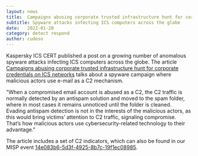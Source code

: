 ```yaml
---
layout: news
title:  Campaigns abusing corporate trusted infrastructure hunt for corporate credentials on ICS networks 
subtitle: Spyware attacks infecting ICS computers across the globe
date:   2022-01-20
category: detect respond
author: cudeso
---
```

Kaspersky ICS CERT published a post on a growing number of anomalous spyware attacks infecting ICS computers across the globe. The article [Campaigns abusing corporate trusted infrastructure hunt for corporate credentials on ICS networks](https://ics-cert.kaspersky.com/publications/reports/2022/01/19/campaigns-abusing-corporate-trusted-infrastructure-hunt-for-corporate-credentials-on-ics-networks/) talks 
about a spyware campaign where malicious actors use e-mail as a C2 mechanism.

"When a compromised email account is abused as a C2, the C2 traffic is normally detected by an antispam solution and moved to the spam folder, where in most cases it remains unnoticed until the folder is cleaned. Evading antispam detection is not in the interests of the malicious actors, as this would bring victims’ attention to C2 traffic, signaling compromise. That’s how malicious actors use cybersecurity-related technology to their advantage."

The article includes a set of C2 indicators, which can also be found in our MISP event [14e083b6-5d3f-4925-8b7c-19f1ec08985](https://www.botvrij.eu/data/feed-osint/14e083b6-5d3f-4925-8b7c-19f1ec089859.json).